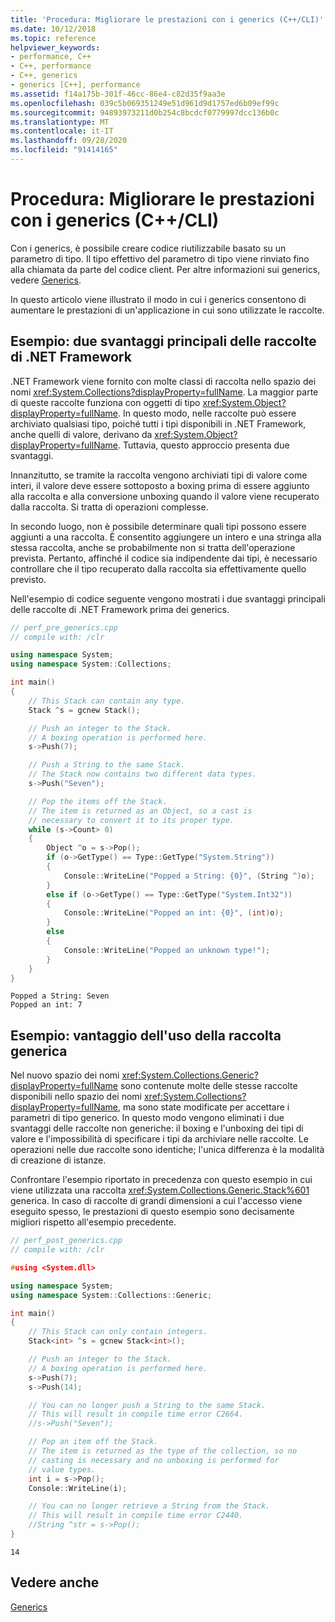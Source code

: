 ```yaml
---
title: 'Procedura: Migliorare le prestazioni con i generics (C++/CLI)'
ms.date: 10/12/2018
ms.topic: reference
helpviewer_keywords:
- performance, C++
- C++, performance
- C++, generics
- generics [C++], performance
ms.assetid: f14a175b-301f-46cc-86e4-c82d35f9aa3e
ms.openlocfilehash: 039c5b069351249e51d961d9d1757ed6b09ef99c
ms.sourcegitcommit: 94893973211d0b254c8bcdcf0779997dcc136b0c
ms.translationtype: MT
ms.contentlocale: it-IT
ms.lasthandoff: 09/28/2020
ms.locfileid: "91414165"
---
```

# <a name="how-to-improve-performance-with-generics-ccli"></a>Procedura: Migliorare le prestazioni con i generics (C++/CLI)

Con i generics, è possibile creare codice riutilizzabile basato su un parametro di tipo. Il tipo effettivo del parametro di tipo viene rinviato fino alla chiamata da parte del codice client. Per altre informazioni sui generics, vedere [Generics](generics-cpp-component-extensions.md).

In questo articolo viene illustrato il modo in cui i generics consentono di aumentare le prestazioni di un'applicazione in cui sono utilizzate le raccolte.

## <a name="example-two-main-drawbacks-of-net-framework-collections"></a>Esempio: due svantaggi principali delle raccolte di .NET Framework

.NET Framework viene fornito con molte classi di raccolta nello spazio dei nomi <xref:System.Collections?displayProperty=fullName>. La maggior parte di queste raccolte funziona con oggetti di tipo <xref:System.Object?displayProperty=fullName>. In questo modo, nelle raccolte può essere archiviato qualsiasi tipo, poiché tutti i tipi disponibili in .NET Framework, anche quelli di valore, derivano da <xref:System.Object?displayProperty=fullName>. Tuttavia, questo approccio presenta due svantaggi.

Innanzitutto, se tramite la raccolta vengono archiviati tipi di valore come interi, il valore deve essere sottoposto a boxing prima di essere aggiunto alla raccolta e alla conversione unboxing quando il valore viene recuperato dalla raccolta. Si tratta di operazioni complesse.

In secondo luogo, non è possibile determinare quali tipi possono essere aggiunti a una raccolta. È consentito aggiungere un intero e una stringa alla stessa raccolta, anche se probabilmente non si tratta dell'operazione prevista. Pertanto, affinché il codice sia indipendente dai tipi, è necessario controllare che il tipo recuperato dalla raccolta sia effettivamente quello previsto.

Nell'esempio di codice seguente vengono mostrati i due svantaggi principali delle raccolte di .NET Framework prima dei generics.

```cpp
// perf_pre_generics.cpp
// compile with: /clr

using namespace System;
using namespace System::Collections;

int main()
{
    // This Stack can contain any type.
    Stack ^s = gcnew Stack();

    // Push an integer to the Stack.
    // A boxing operation is performed here.
    s->Push(7);

    // Push a String to the same Stack.
    // The Stack now contains two different data types.
    s->Push("Seven");

    // Pop the items off the Stack.
    // The item is returned as an Object, so a cast is
    // necessary to convert it to its proper type.
    while (s->Count> 0)
    {
        Object ^o = s->Pop();
        if (o->GetType() == Type::GetType("System.String"))
        {
            Console::WriteLine("Popped a String: {0}", (String ^)o);
        }
        else if (o->GetType() == Type::GetType("System.Int32"))
        {
            Console::WriteLine("Popped an int: {0}", (int)o);
        }
        else
        {
            Console::WriteLine("Popped an unknown type!");
        }
    }
}
```

```Output
Popped a String: Seven
Popped an int: 7
```

## <a name="example-benefit-of-using-generic-collection"></a>Esempio: vantaggio dell'uso della raccolta generica

Nel nuovo spazio dei nomi <xref:System.Collections.Generic?displayProperty=fullName> sono contenute molte delle stesse raccolte disponibili nello spazio dei nomi <xref:System.Collections?displayProperty=fullName>, ma sono state modificate per accettare i parametri di tipo generico. In questo modo vengono eliminati i due svantaggi delle raccolte non generiche: il boxing e l'unboxing dei tipi di valore e l'impossibilità di specificare i tipi da archiviare nelle raccolte. Le operazioni nelle due raccolte sono identiche; l'unica differenza è la modalità di creazione di istanze.

Confrontare l'esempio riportato in precedenza con questo esempio in cui viene utilizzata una raccolta <xref:System.Collections.Generic.Stack%601> generica. In caso di raccolte di grandi dimensioni a cui l'accesso viene eseguito spesso, le prestazioni di questo esempio sono decisamente migliori rispetto all'esempio precedente.

```cpp
// perf_post_generics.cpp
// compile with: /clr

#using <System.dll>

using namespace System;
using namespace System::Collections::Generic;

int main()
{
    // This Stack can only contain integers.
    Stack<int> ^s = gcnew Stack<int>();

    // Push an integer to the Stack.
    // A boxing operation is performed here.
    s->Push(7);
    s->Push(14);

    // You can no longer push a String to the same Stack.
    // This will result in compile time error C2664.
    //s->Push("Seven");

    // Pop an item off the Stack.
    // The item is returned as the type of the collection, so no
    // casting is necessary and no unboxing is performed for
    // value types.
    int i = s->Pop();
    Console::WriteLine(i);

    // You can no longer retrieve a String from the Stack.
    // This will result in compile time error C2440.
    //String ^str = s->Pop();
}
```

```Output
14
```

## <a name="see-also"></a>Vedere anche

[Generics](generics-cpp-component-extensions.md)
